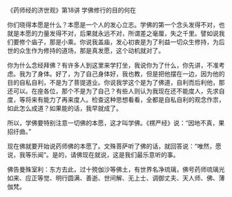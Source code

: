 《药师经的济世观》第18讲 学佛修行的目的何在

你们晓得本愿是什么？本愿是一个人的发心立志。学佛的第一个念头发得不对，也就是本愿的力量发得不对，后果就永远不对，所谓差之毫厘，失之千里。譬如说我们要修个庙子，那是小乘。你说我盖庙，发心初衷是为了利益一切众生修持，为后世的众生作为修持的道场，那是真发愿，这个动机就对了。

你为什么念经拜佛？有许多人到这里来学打坐，我说你为了什么，你先讲，不准考虑。我为了身体。好了，为了自己身体好，我也教，但是把他摆在一边，因为他的目的自私自利，不是为了菩提道业。你说我学这个是为了佛道，自利而后利他，那还可以。在座各位，那个不是为了自己？有些人则认为我现在还不能度人，先求自度，等将来有能力了再来度人。检查这种思想看看，全都是自私自利的观念作祟，如此怎么成道？如果能的话，我早就成了。

所以，学佛要特别注意一切佛的本愿，这才叫学佛。《楞严经》说：“因地不真，果招纡曲。”

现在佛就要开始说药师佛的本愿了。文殊菩萨听了佛的话，就回答说：“唯然，愿说，我等乐闻”。是的，请佛现在就说，这是我们最乐意听的事。

佛告曼殊室利：东方去此，过十殑伽沙等佛土，有世界名净琉璃，佛号药师琉璃光如来、应正等觉、明行圆满、善逝、世间解、无上士、调御丈夫、天人师、佛、薄伽梵。